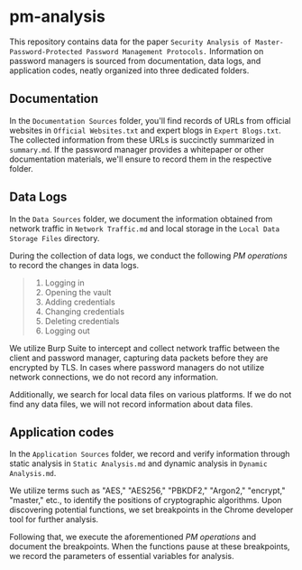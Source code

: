 # pm-analysis

This repository contains data for the paper `Security Analysis of Master-Password-Protected Password Management Protocols.` Information on password managers is sourced from documentation, data logs, and application codes, neatly organized into three dedicated folders.

## Documentation

In the `Documentation Sources` folder, you'll find records of URLs from official websites in `Official Websites.txt` and expert blogs in `Expert Blogs.txt`. The collected information from these URLs is succinctly summarized in `summary.md`. If the password manager provides a whitepaper or other documentation materials, we'll ensure to record them in the respective folder.


## Data Logs

In the `Data Sources` folder, we document the information obtained from network traffic in `Network Traffic.md` and local storage in the `Local Data Storage Files` directory.

During the collection of data logs, we conduct the following *PM operations* to record the changes in data logs.

> 1. Logging in
> 2. Opening the vault
> 3. Adding credentials
> 4. Changing credentials
> 5. Deleting credentials
> 6. Logging out

We utilize Burp Suite to intercept and collect network traffic between the client and password manager, capturing data packets before they are encrypted by TLS. In cases where password managers do not utilize network connections, we do not record any information. 

Additionally, we search for local data files on various platforms. If we do not find any data files, we will not record information about data files.


## Application codes

In the `Application Sources` folder, we record and verify information through static analysis in `Static Analysis.md` and dynamic analysis in `Dynamic Analysis.md`.

We utilize terms such as "AES," "AES256," "PBKDF2," "Argon2," "encrypt," "master," etc., to identify the positions of cryptographic algorithms. Upon discovering potential functions, we set breakpoints in the Chrome developer tool for further analysis.

Following that, we execute the aforementioned *PM operations* and document the breakpoints. When the functions pause at these breakpoints, we record the parameters of essential variables for analysis.